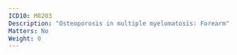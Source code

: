 ```yaml
---
ICD10: M8203
Description: "Osteoporosis in multiple myelomatosis: Forearm"
Matters: No
Weight: 0
---
```

